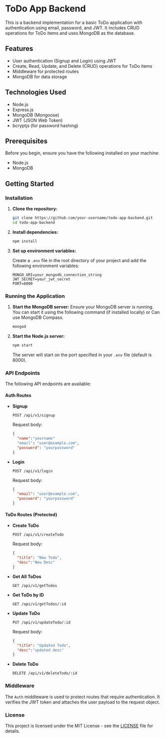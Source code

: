 # ToDo App Backend

This is a backend implementation for a basic ToDo application with authentication using email, password, and JWT. It includes CRUD operations for ToDo items and uses MongoDB as the database.

## Features

- User authentication (Signup and Login) using JWT
- Create, Read, Update, and Delete (CRUD) operations for ToDo items
- Middleware for protected routes
- MongoDB for data storage

## Technologies Used

- Node.js
- Express.js
- MongoDB (Mongoose)
- JWT (JSON Web Token)
- bcryptjs (for password hashing)

## Prerequisites

Before you begin, ensure you have the following installed on your machine:

- Node.js
- MongoDB

## Getting Started

### Installation

1. **Clone the repository:**
    ```sh
    git clone https://github.com/your-username/todo-app-backend.git
    cd todo-app-backend
    ```

2. **Install dependencies:**
    ```sh
    npm install
    ```

3. **Set up environment variables:**

   Create a `.env` file in the root directory of your project and add the following environment variables:
    ```env
    MONGO_URI=your_mongodb_connection_string
    JWT_SECRET=your_jwt_secret
    PORT=8000
    ```

### Running the Application

1. **Start the MongoDB server:**
   Ensure your MongoDB server is running. You can start it using the following command (if installed locally) or Can use MongoDB Compass.
    ```sh
    mongod
    ```

2. **Start the Node.js server:**
    ```sh
    npm start
    ```

   The server will start on the port specified in your `.env` file (default is 8000).

### API Endpoints

The following API endpoints are available:

#### Auth Routes

- **Signup**
    ```
    POST /api/v1/signup
    ```

    Request body:
    ```json
    {
      "name":"yourname"
      "email": "user@example.com",
      "password": "yourpassword"
    }
    ```

- **Login**
    ```
    POST /api/v1/login
    ```

    Request body:
    ```json
    {
      "email": "user@example.com",
      "password": "yourpassword"
    }
    ```

#### ToDo Routes (Protected)

- **Create ToDo**
    ```
    POST /api/v1/createTodo
    ```

    Request body:
    ```json
    {
      "title": "New Todo",
      "desc":"New Desc"
    }
    ```

- **Get All ToDos**
    ```
    GET /api/v1/getTodos
    ```

- **Get ToDo by ID**
    ```
    GET /api/v1/getTodos/:id
    ```

- **Update ToDo**
    ```
    PUT /api/v1/updateTodo/:id
    ```

    Request body:
    ```json
    {
      "title": "Updated Todo",
      "desc":"updated desc"
    }
    ```

- **Delete ToDo**
    ```
    DELETE /api/v1/deleteTodo/:id
    ```

### Middleware

The `Auth` middleware is used to protect routes that require authentication. It verifies the JWT token and attaches the user payload to the request object.


### License

This project is licensed under the MIT License - see the [LICENSE](LICENSE) file for details.
